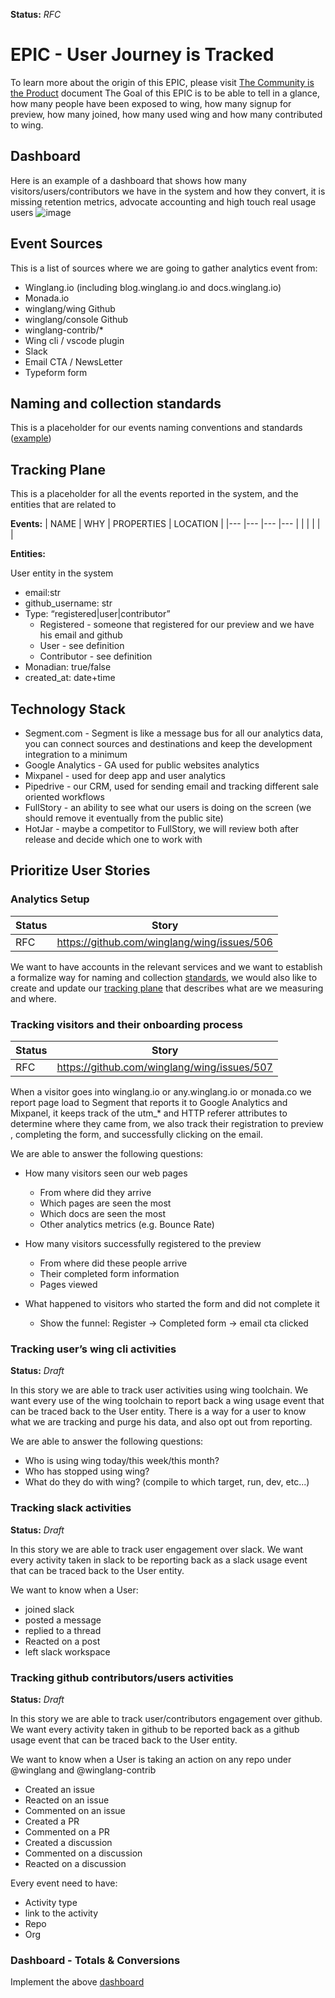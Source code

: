 **Status:** _RFC_

# EPIC - User Journey is Tracked

To learn more about the origin of this EPIC, please visit [The Community is the Product](/rfcs/the-community-is-the-product.md) document 
The Goal of this EPIC is to be able to tell in a glance, how many people have been exposed to wing, how many signup for preview, how many joined, how many used wing and how many contributed to wing. 

## Dashboard

Here is an example of a dashboard that shows how many visitors/users/contributors we have in the system and how they convert, it is missing retention metrics, advocate accounting and high touch real usage users
![image](https://user-images.githubusercontent.com/1727147/200826865-2f164ceb-6bbe-47c7-adf2-233260539238.png)

## Event Sources

This is a list of sources where we are going to gather analytics event from:

- Winglang.io (including blog.winglang.io and docs.winglang.io)
- Monada.io
- winglang/wing Github
- winglang/console Github 
- winglang-contrib/*
- Wing cli / vscode plugin
- Slack
- Email CTA / NewsLetter
- Typeform form

## Naming and collection standards

This is a placeholder for our events naming conventions and standards ([example](https://segment.com/docs/protocols/tracking-plan/best-practices/#formalize-your-naming-and-collection-standards))

## Tracking Plane

This is a placeholder for all the events reported in the system, and the entities that are related to 

**Events:**
| NAME | WHY | PROPERTIES | LOCATION |
|---   |---  |---         |---       | 
|      |     |            |          |

**Entities:**

User entity in the system
- email:str
- github_username: str
- Type: “registered|user|contributor” 
  - Registered - someone that registered for our preview and we have his email and github
  - User - see definition
  - Contributor - see definition
- Monadian: true/false 
- created_at: date+time



## Technology Stack

- Segment.com - Segment is like a message bus for all our analytics data, you can connect sources and destinations and keep the development integration to a minimum 
- Google Analytics - GA used for public websites analytics 
- Mixpanel - used for deep app and user analytics 
- Pipedrive - our CRM, used for sending email and tracking different sale oriented workflows
- FullStory - an ability to see what our users is doing on the screen (we should remove it eventually from the public site) 
- HotJar - maybe a competitor to FullStory, we will review both after release and decide which one to work with

## Prioritize User Stories

### Analytics Setup 

| Status | Story| 
| --- | --- | 
| RFC    | https://github.com/winglang/wing/issues/506 |


We want to have accounts in the relevant services and we want to establish a formalize way for naming and collection [standards](#Naming-and-collection-standards), we would also like to create and update our [tracking plane](#Tracking-Plane) that describes what are we measuring and where.

### Tracking visitors and their onboarding process

| Status | Story| 
| --- | --- | 
| RFC    | https://github.com/winglang/wing/issues/507 |


When a visitor goes into winglang.io or any.winglang.io or monada.co we report page load to Segment that reports it to Google Analytics and Mixpanel, it keeps track of the utm_\* and HTTP referer attributes to determine where they came from, we also track their registration to preview , completing the form, and successfully clicking on the email.

We are able to answer the following questions:
- How many visitors seen our web pages
  - From where did they arrive 
  - Which pages are seen the most
  - Which docs are seen the most 
  - Other analytics metrics (e.g. Bounce Rate)

- How many visitors successfully registered to the preview
  - From where did these people arrive 
  - Their completed form information
  - Pages viewed 

- What happened to visitors who started the form and did not complete it 
  - Show the funnel: Register → Completed form → email cta clicked

### Tracking user’s wing cli activities

**Status:** _Draft_

In this story we are able to track user activities using wing toolchain. We want every use of the wing toolchain to report back a wing usage event that can be traced back to the User entity.  There is a way for a user to know what we are tracking and purge his data, and also opt out from reporting. 

We are able to answer the following questions:
- Who is using wing today/this week/this month?
- Who has stopped using wing? 
- What do they do with wing? (compile to which target, run, dev, etc...)

### Tracking slack activities 

**Status:** _Draft_

In this story we are able to track user engagement over slack. We want every activity taken in slack to be reporting back as a slack usage event that can be traced back to the User entity.

We want to know when a User:
- joined slack
- posted a message 
- replied to a thread
- Reacted on a post
- left slack workspace 

### Tracking github contributors/users activities 

**Status:** _Draft_

In this story we are able to track user/contributors engagement over github. We want every activity taken in github to be reported back as a github usage event that can be traced back to the User entity.

We want to know when a User is taking an action on any repo under @winglang and @winglang-contrib 
- Created an issue
- Reacted on an issue
- Commented on an issue
- Created a PR
- Commented on a PR 
- Created a discussion
- Commented on a discussion
- Reacted on a discussion 

Every event need to have:
- Activity type  
- link to the activity 
- Repo
- Org

### Dashboard - Totals & Conversions

Implement the above [dashboard](#dashboard) 





